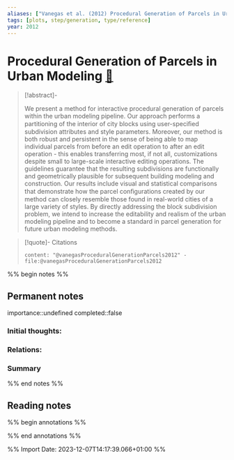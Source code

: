 ```yaml
---
aliases: ["Vanegas et al. (2012) Procedural Generation of Parcels in Urban Modeling"]
tags: [plots, step/generation, type/reference]
year: 2012
---
```

# Procedural Generation of Parcels in Urban Modeling [📖](zotero://select/library/items/6FZCNK5H)

> [!abstract]-
> 
> We present a method for interactive procedural generation of parcels within the urban modeling pipeline. Our approach performs a partitioning of the interior of city blocks using user-speciﬁed subdivision attributes and style parameters. Moreover, our method is both robust and persistent in the sense of being able to map individual parcels from before an edit operation to after an edit operation - this enables transferring most, if not all, customizations despite small to large-scale interactive editing operations. The guidelines guarantee that the resulting subdivisions are functionally and geometrically plausible for subsequent building modeling and construction. Our results include visual and statistical comparisons that demonstrate how the parcel conﬁgurations created by our method can closely resemble those found in real-world cities of a large variety of styles. By directly addressing the block subdivision problem, we intend to increase the editability and realism of the urban modeling pipeline and to become a standard in parcel generation for future urban modeling methods.
> 

> [!quote]- Citations
> 
> ```query
> content: "@vanegasProceduralGenerationParcels2012" -file:@vanegasProceduralGenerationParcels2012
> ```

%% begin notes %%
## Permanent notes
importance::undefined
completed::false
### Initial thoughts:


### Relations:


### Summary


%% end notes %%
## Reading notes
%% begin annotations %%

%% end annotations %%



%% Import Date: 2023-12-07T14:17:39.066+01:00 %%
